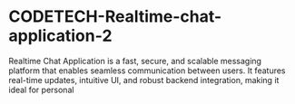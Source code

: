 # CODETECH-Realtime-chat-application-2
Realtime Chat Application is a fast, secure, and scalable messaging platform that enables seamless communication between users. It features real-time updates, intuitive UI, and robust backend integration, making it ideal for personal

